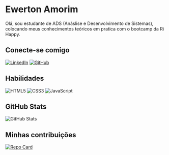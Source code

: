 # Ewerton Amorim
Olá, sou estudante de ADS (Anáslise e Desenvolvimento de Sistemas), colocando meus conhecimentos teóricos em pratica com o bootcamp da Ri Happy.

## Conecte-se comigo
[![LinkedIn](https://img.shields.io/badge/LinkedIn-FFFFFF?style=for-the-badge&logo=linkedin&logoColor=A66038)](https://www.linkedin.com/in/ewerton-amorim-1315a1243/)
[![GitHub](https://img.shields.io/badge/GitHub-FFFFFF?style=for-the-badge&logo=github&logoColor=A66038)](https://github.com/EwertonAmorim)

## Habilidades
![HTML5](https://img.shields.io/badge/HTML5-FFFFFF?style=for-the-badge&logo=html5&logoColor=A66038)
![CSS3](https://img.shields.io/badge/CSS3-FFFFFF?style=for-the-badge&logo=css3&logoColor=A66038)
![JavaScript](https://img.shields.io/badge/JavaScript-FFFFFF?style=for-the-badge&logo=javascript&logoColor=A66038)

## GitHub Stats
![GitHub Stats](https://github-readme-stats.vercel.app/api?username=ewertonamorim&theme=transparent&bg_color=FFF&border_color=A66038&show_icons=true&icon_color=A66038&title_color=8C4227&text_color=73341D&hide_title=true&hide=stars)

## Minhas contribuições
[![Repo Card](https://github-readme-stats.vercel.app/api/pin/?username=ewertonamorim&repo=dio-lab-open-source&bg_color=FFF&border_color=A66038&show_icons=true&icon_color=A66038&title_color=8C4227&text_color=73341D)](https://github.com/ewertonamorim/dio-lab-open-source)
